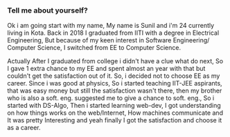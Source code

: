 ### Tell me about yourself?

Ok i am going start with my name, My name is Sunil and i'm 24 currently living in Kota. Back in 2018 I graduated from IITI with a degree in Electrical Engineering, But because of my keen interest in Software Engineering/ Computer Science, I switched from EE to Computer Science.

Actually After I graduated from college i didn't have a clue what do next, So I gave 1 extra chance to my EE and spent almost an year with that but couldn't get the satisfaction out of it. So, i decided not to choose EE as my career. Since i was good at physics, So i started teaching IIT-JEE aspirants, that was easy money but still the satisfaction wasn't there, then my brother who is also a soft. eng. suggested me to give a chance to soft. eng., So i started with DS-Algo, Then i started learning web-dev, I got understanding on how things works on the web/Internet, How machines communicate and It was pretty Interesting and yeah finally I got the satisfaction and choose it as a career.
